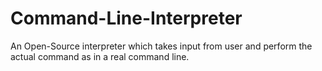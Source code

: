 # Command-Line-Interpreter
An Open-Source interpreter which takes input from user and perform the actual command as in a real command line.
